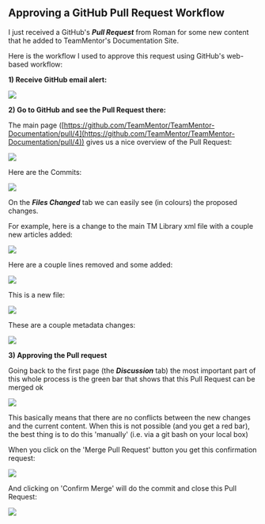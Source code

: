 ## Approving a GitHub Pull Request Workflow

I just received a GitHub's **_Pull Request_** from Roman for some new content that he added to TeamMentor's Documentation Site.

Here is the workflow I used to approve this request using GitHub's web-based workflow:

**1) Receive GitHub email alert:**  

![](images/Screen_Shot_2012-10-17_at_01_46_01.png)

**2) Go to GitHub and see the Pull Request there:**

The main page ([https://github.com/TeamMentor/TeamMentor-Documentation/pull/4](https://github.com/TeamMentor/TeamMentor-Documentation/pull/4)) gives us a nice overview of the Pull Request:  

![](images/Screen_Shot_2012-10-17_at_01_48_15.png)

Here are the Commits:

![](images/Screen_Shot_2012-10-17_at_01_48_47.png)

On the **_Files Changed_** tab we can easily see (in colours) the proposed changes.

For example, here is a change to the main TM Library xml file with a couple new articles added:  

![](images/Screen_Shot_2012-10-17_at_01_48_58.png)

Here are a couple lines removed and some added:

![](images/Screen_Shot_2012-10-17_at_01_49_37.png)

This is a new file:

![](images/Screen_Shot_2012-10-17_at_01_50_03.png)

These are a couple metadata changes:

![](images/Screen_Shot_2012-10-17_at_01_50_13.png)

**3) Approving the Pull request**  

Going back to the first page (the **_Discussion_** tab) the most important part of this whole process is the green bar that shows that this Pull Request can be merged ok

![](images/Screen_Shot_2012-10-17_at_02_16_44.png)

This basically means that there are no conflicts between the new changes and the current content. When this is not possible (and you get a red bar), the best thing is to do this 'manually' (i.e. via a git bash on your local box)

When you click on the 'Merge Pull Request' button you get this confirmation request:

![](images/Screen_Shot_2012-10-17_at_02_20_16.png)

And clicking on 'Confirm Merge' will do the commit and close this Pull Request:

![](images/Screen_Shot_2012-10-17_at_02_21_28.png)
